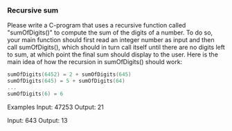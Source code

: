 ### Recursive sum

    
Please write a C-program that uses a recursive function called "sumOfDigits()" to compute the sum of the digits of a number. 
To do so, your main function should first read an integer number as input and then call sumOfDigits(), which should in turn 
call itself until there are no digits left to sum, at which point the final sum should display to the user.
Here is the main idea of how the recursion in sumOfDigits() should work:
```c
sumOfDigits(6452) = 2 + sumOfDigits(645)
sumOfDigits(645) = 5 + sumOfDigits(64)
...
sumOfDigits(6) = 6
```
Examples
Input: 47253
Output: 21

Input: 643
Output: 13
